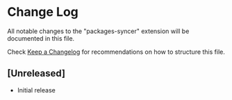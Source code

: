 # Change Log

All notable changes to the "packages-syncer" extension will be documented in this file.

Check [Keep a Changelog](http://keepachangelog.com/) for recommendations on how to structure this file.

## [Unreleased]

- Initial release